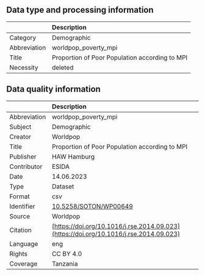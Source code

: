 ## Data type and processing information 

|              | Description                                    |
|:-------------|:-----------------------------------------------|
| Category     | Demographic                                    |
| Abbreviation | worldpop_poverty_mpi                           |
| Title        | Proportion of Poor Population according to MPI |
| Necessity    | deleted                                        |

## Data quality information 

|              | Description                                                                            |
|:-------------|:---------------------------------------------------------------------------------------|
| Abbreviation | worldpop_poverty_mpi                                                                   |
| Subject      | Demographic                                                                            |
| Creator      | Worldpop                                                                               |
| Title        | Proportion of Poor Population according to MPI                                         |
| Publisher    | HAW Hamburg                                                                            |
| Contributor  | ESIDA                                                                                  |
| Date         | 14.06.2023                                                                             |
| Type         | Dataset                                                                                |
| Format       | csv                                                                                    |
| Identifier   | [10.5258/SOTON/WP00649](https://doi.org/10.5258/SOTON/WP00649)                         |
| Source       | Worldpop                                                                               |
| Citation     | [https://doi.org/10.1016/j.rse.2014.09.023](https://doi.org/10.1016/j.rse.2014.09.023) |
| Language     | eng                                                                                    |
| Rights       | CC BY 4.0                                                                              |
| Coverage     | Tanzania                                                                               |